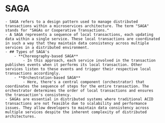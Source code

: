 # SAGA
	- SAGA refers to a design pattern used to manage distributed transactions within a microservices architecture. The term "SAGA" stands for "SAGAs or Cooperative Transactions."
	- A SAGA represents a sequence of local transactions, each updating data within a single service. These local transactions are coordinated in such a way that they maintain data consistency across multiple services in a distributed environment.
	- ## Types of SAGA's
		- **Choreography-based SAGA**
			- In this approach, each service involved in the transaction publishes events when it performs its local transaction. Other services listen to these events and trigger their respective local transactions accordingly.
		- **Orchestration-based SAGA**
			- Here, there's a central component (orchestrator) that coordinates the sequence of steps for the entire transaction. The orchestrator determines the order of local transactions and ensures the transaction's consistency.
	- SAGAs are essential in distributed systems where traditional ACID transactions are not feasible due to scalability and performance issues. They allow developers to maintain data consistency across multiple services despite the inherent complexity of distributed architectures.